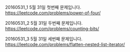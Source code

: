 ﻿20160531_1
5월 31일 첫번째 문제입니다.
https://leetcode.com/problems/power-of-four/

20160531_2
5월 31일 두번째 문제입니다.
https://leetcode.com/problems/counting-bits/

20160531_3
5월 31일 세번째 문제입니다.
https://leetcode.com/problems/flatten-nested-list-iterator/
